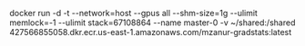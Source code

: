 docker run -d -t --network=host --gpus all --shm-size=1g --ulimit memlock=-1 --ulimit stack=67108864 --name master-0 -v ~/shared:/shared 427566855058.dkr.ecr.us-east-1.amazonaws.com/mzanur-gradstats:latest
